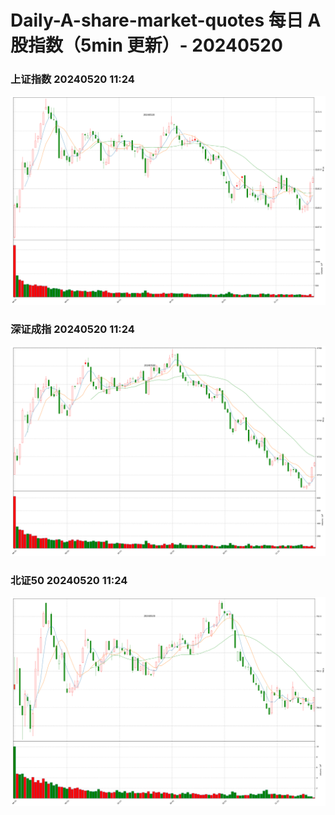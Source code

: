 
# Daily-A-share-market-quotes 每日 A 股指数（5min 更新）- 20240520

### 上证指数 20240520 11:24
![](./fig/2024/5/20240520-sh000001.png)

### 深证成指 20240520 11:24
![](./fig/2024/5/20240520-sz399001.png)

### 北证50 20240520 11:24
![](./fig/2024/5/20240520-bj899050.png)
